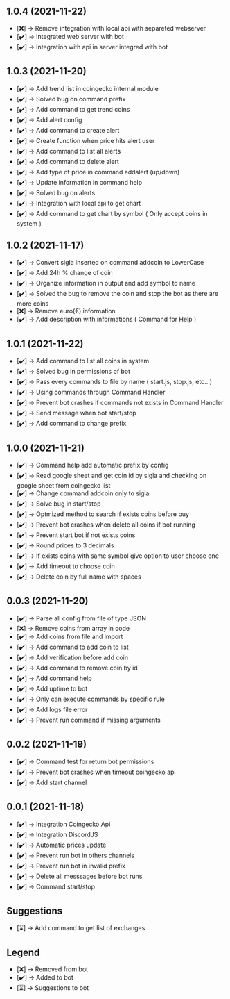 ## 1.0.4 (2021-11-22)


* [❌] -> Remove integration with local api with separeted webserver
* [✔️] -> Integrated web server with bot
* [✔️] -> Integration with api in server integred with bot


## 1.0.3 (2021-11-20)



* [✔️] -> Add trend list in coingecko internal module
* [✔️] -> Solved bug on command prefix 
* [✔️] -> Add command to get trend coins
* [✔️] -> Add alert config
* [✔️] -> Add command to create alert
* [✔️] -> Create function when price hits alert user
* [✔️] -> Add command to list all alerts
* [✔️] -> Add command to delete alert
* [✔️] -> Add type of price in command addalert (up/down)
* [✔️] -> Update information in command help
* [✔️] -> Solved bug on alerts
* [✔️] -> Integration with local api to get chart
* [✔️] -> Add command to get chart by symbol ( Only accept coins in system )



## 1.0.2 (2021-11-17)


* [✔️] -> Convert sigla inserted on command addcoin to LowerCase
* [✔️] -> Add 24h % change of coin
* [✔️] -> Organize information in output and add symbol to name
* [✔️] -> Solved the bug to remove the coin and stop the bot as there are more coins
* [❌] -> Remove euro(€) information
* [✔️] -> Add description with informations ( Command for Help )



## 1.0.1 (2021-11-22)


* [✔️] -> Add command to list all coins in system
* [✔️] -> Solved bug in permissions of bot 
* [✔️] -> Pass every commands to file by name ( start.js, stop.js, etc...)
* [✔️] -> Using commands through Command Handler
* [✔️] -> Prevent bot crashes if commands not exists in Command Handler
* [✔️] -> Send message when bot start/stop
* [✔️] -> Add command to change prefix



## 1.0.0 (2021-11-21)


* [✔️] -> Command help add automatic prefix by config
* [✔️] -> Read google sheet and get coin id by sigla and checking on google sheet from coingecko list
* [✔️] -> Change command addcoin only to sigla
* [✔️] -> Solve bug in start/stop 
* [✔️] -> Optmized method to search if exists coins before buy
* [✔️] -> Prevent bot crashes when delete all coins if bot running
* [✔️] -> Prevent start bot if not exists coins
* [✔️] -> Round prices to 3 decimals
* [✔️] -> If exists coins with same symbol give option to user choose one
* [✔️] -> Add timeout to choose coin
* [✔️] -> Delete coin by full name with spaces



## 0.0.3 (2021-11-20)


* [✔️] -> Parse all config from file of type JSON
* [❌] -> Remove coins from array in code 
* [✔️] -> Add coins from file and import
* [✔️] -> Add command to add coin to list
* [✔️] -> Add verification before add coin
* [✔️] -> Add command to remove coin by id
* [✔️] -> Add command help
* [✔️] -> Add uptime to bot
* [✔️] -> Only can execute commands by specific rule
* [✔️] -> Add logs file error
* [✔️] -> Prevent run command if missing arguments



## 0.0.2 (2021-11-19)


* [✔️] -> Command test for return bot permissions
* [✔️] -> Prevent bot crashes when timeout coingecko api
* [✔️] -> Add start channel



## 0.0.1 (2021-11-18)


* [✔️] -> Integration Coingecko Api
* [✔️] -> Integration DiscordJS
* [✔️] -> Automatic prices update
* [✔️] -> Prevent run bot in others channels
* [✔️] -> Prevent run bot in invalid prefix
* [✔️] -> Delete all messsages before bot runs
* [✔️] -> Command start/stop



## Suggestions


* [⌛] -> Add command to get list of exchanges



## Legend


* [❌] -> Removed from bot
* [✔️] -> Added to bot
* [⌛] -> Suggestions to bot